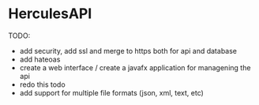 # HerculesAPI

TODO: 
- add security, add ssl and merge to https both for api and database 
- add hateoas 
- create a web interface / create a javafx application for managening the api 
- redo this todo 
- add support for multiple file formats (json, xml, text, etc)
